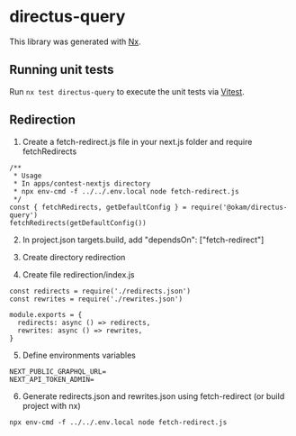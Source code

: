 # directus-query

This library was generated with [Nx](https://nx.dev).

## Running unit tests

Run `nx test directus-query` to execute the unit tests via [Vitest](https://vitest.dev/).

## Redirection

1. Create a fetch-redirect.js file in your next.js folder and require fetchRedirects
```
/**
 * Usage
 * In apps/contest-nextjs directory
 * npx env-cmd -f ../../.env.local node fetch-redirect.js
 */
const { fetchRedirects, getDefaultConfig } = require('@okam/directus-query')
fetchRedirects(getDefaultConfig())
```

2. In project.json targets.build, add "dependsOn": ["fetch-redirect"]

3. Create directory redirection

4. Create file redirection/index.js
```
const redirects = require('./redirects.json')
const rewrites = require('./rewrites.json')

module.exports = {
  redirects: async () => redirects,
  rewrites: async () => rewrites,
}

```

5. Define environments variables
```
NEXT_PUBLIC_GRAPHQL_URL=
NEXT_API_TOKEN_ADMIN=
```

6. Generate redirects.json and rewrites.json using fetch-redirect (or build project with nx)
```
npx env-cmd -f ../../.env.local node fetch-redirect.js
```
